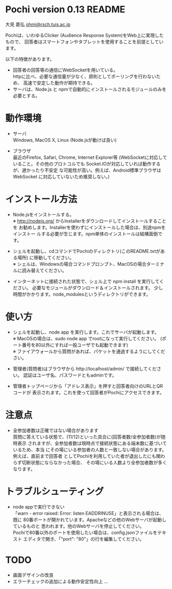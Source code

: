 ﻿# Pochi version 0.13 README  
大見 嘉弘 <ohmi@rsch.tuis.ac.jp>

Pochiは、いわゆるClicker (Audience Response System)をWeb上に実現したもので、
回答者はスマートフォンやタブレットを使用することを前提としています。

以下の特徴があります。
* 回答者の回答等の通信にWebSocketを用いている。  
  httpに比べ、必要な通信量が少なく、原則としてポーリングを行わないため、
  高速で安定した動作が期待できる。
* サーバは、Node.js と npmで自動的にインストールされるモジュールのみを必要とする。

# 動作環境
* サーバ  
	Windows, MacOS X, Linux (Node.jsが動けば良い)

* ブラウザ  
	最近のFirefox, Safari, Chrome, Internet Explorer等
	(WebSocketに対応していること。その他のプロトコルでも
	 Socket.IOが対応していれば動作するが、遅かったり不安定
	 な可能性が高い。例えば、Android標準ブラウザはWebSocket
	 に対応していないため推奨しない。)

# インストール方法
* Node.jsをインストールする。  
※ http://nodejs.org/ からInstallerをダウンロードしてインストールすることを
お勧めします。Installerを使わずにインストールした場合は、別途npmをインストー
ルする必要が生じます。npm単体のインストールは結構面倒です。

* シェルを起動し、cdコマンドでPochiのディレクトリ(このREADME.txtがある場所)
に移動してください。  
※ シェルは、Windowsの場合コマンドプロンプト、MacOSの場合ターミナルに読み替えてください。

* インターネットに接続された状態で、シェル上で npm install を実行してください。
必要なモジュールがダウンロード＆インストールされます。
少し時間がかかります。node_modulesというディレクトリができます。

# 使い方

* シェルを起動し、node app を実行します。これでサーバが起動します。  
※ MacOSの場合は、sudo node app でrootになって実行してください。
(ポート番号を80以外にすれば一般ユーザでも起動できます)  
※ ファイアウォールから質問があれば、パケットを通過するようにしてください。

* 管理者(質問者)はブラウザから http://localhost/admin/ で接続してください。
認証はユーザ名、パスワードともadminです。

* 管理者トップページから「アドレス表示」を押すと回答者向けのURLとQRコードが
表示されます。これを使って回答者がPochiにアクセスできます。

# 注意点

* 全参加者数は正確ではない場合があります  
質問に答えている状態で、(11/12)といった具合に(回答者数/全参加者数)が随時表示
されますが、全参加者数は現時点で接続状態にある端末数に基づいているため、本当
にその場にいる参加者の人数と一致しない場合があります。例えば、直前まで回答者
としてPochiを利用していた者が退出したにも関わらず切断状態にならなかった場合、
その場にいる人数より全参加者数が多くなります。

# トラブルシューティング
* node appで実行できない  
「warn  - error raised: Error: listen EADDRINUSE」と表示される場合は、既に
80番ポートが開かれています。Apacheなどの他のWebサーバが起動しているものと
思われます。他のWebサーバを停止してください。  
Pochiで80番以外のポートを使用したい場合は、config.jsonファイルをテキスト
エディタで開き、「"port": "80"」の行を編集してください。

# TODO

* 画面デザインの改良
* エラーチェックの追加による動作安定性向上
…
